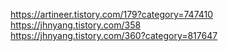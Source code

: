 https://artineer.tistory.com/179?category=747410  
https://jhnyang.tistory.com/358  
https://jhnyang.tistory.com/360?category=817647  
